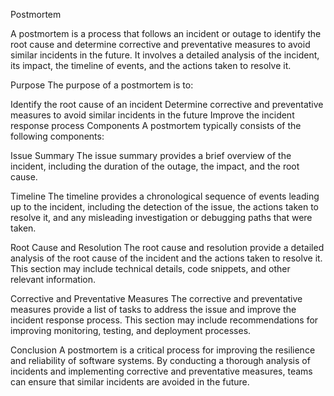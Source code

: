Postmortem

A postmortem is a process that follows an incident or outage to identify the root cause and determine corrective and preventative measures to avoid similar incidents in the future. It involves a detailed analysis of the incident, its impact, the timeline of events, and the actions taken to resolve it.

Purpose
The purpose of a postmortem is to:

Identify the root cause of an incident
Determine corrective and preventative measures to avoid similar incidents in the future
Improve the incident response process
Components
A postmortem typically consists of the following components:

Issue Summary
The issue summary provides a brief overview of the incident, including the duration of the outage, the impact, and the root cause.

Timeline
The timeline provides a chronological sequence of events leading up to the incident, including the detection of the issue, the actions taken to resolve it, and any misleading investigation or debugging paths that were taken.

Root Cause and Resolution
The root cause and resolution provide a detailed analysis of the root cause of the incident and the actions taken to resolve it. This section may include technical details, code snippets, and other relevant information.

Corrective and Preventative Measures
The corrective and preventative measures provide a list of tasks to address the issue and improve the incident response process. This section may include recommendations for improving monitoring, testing, and deployment processes.

Conclusion
A postmortem is a critical process for improving the resilience and reliability of software systems. By conducting a thorough analysis of incidents and implementing corrective and preventative measures, teams can ensure that similar incidents are avoided in the future.
